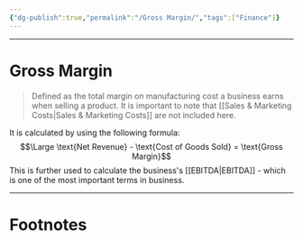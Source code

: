 ```yaml
---
{"dg-publish":true,"permalink":"/Gross Margin/","tags":["Finance"]}
---
```



---
# Gross Margin
> Defined as the total margin on manufacturing cost a business earns when selling a product. It is important to note that [[Sales & Marketing Costs\|Sales & Marketing Costs]] are not included here.

It is calculated by using the following formula:
$$\Large \text{Net Revenue} - \text{Cost of Goods Sold} = \text{Gross Margin}$$
This is further used to calculate the business's [[EBITDA\|EBITDA]] - which is one of the most important terms in business.

---
# Footnotes